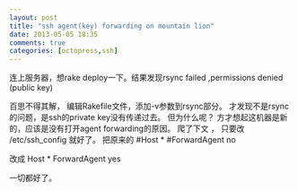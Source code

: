 ```yaml
---
layout: post
title: "ssh agent(key) forwarding on mountain lion"
date: 2013-05-05 18:35
comments: true
categories: [octopress,ssh]
---
```


连上服务器，想rake deploy一下。结果发现rsync failed ,permissions denied (public key)
<!-- more -->
百思不得其解， 编辑Rakefile文件，添加-v参数到rsync部分。 才发现不是rsync的问题，是ssh的private key没有传递过去。 但为什么呢？
方才想起这机器是新的，应该是没有打开agent forwarding的原因。
爬了下文 ， 只要改 /etc/ssh_config 就好了。
把原来的
	#Host *
	#ForwardAgent no

改成
	Host *
	ForwardAgent yes

一切都好了。 

